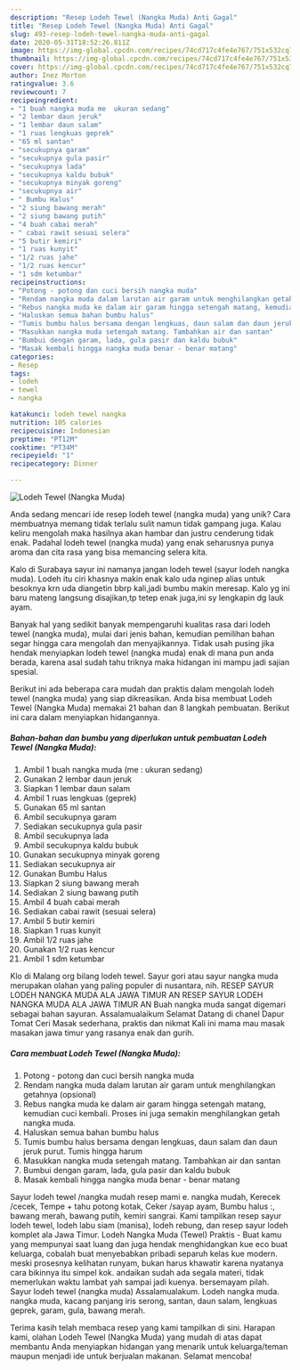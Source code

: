 ```yaml
---
description: "Resep Lodeh Tewel (Nangka Muda) Anti Gagal"
title: "Resep Lodeh Tewel (Nangka Muda) Anti Gagal"
slug: 493-resep-lodeh-tewel-nangka-muda-anti-gagal
date: 2020-05-31T18:52:26.811Z
image: https://img-global.cpcdn.com/recipes/74cd717c4fe4e767/751x532cq70/lodeh-tewel-nangka-muda-foto-resep-utama.jpg
thumbnail: https://img-global.cpcdn.com/recipes/74cd717c4fe4e767/751x532cq70/lodeh-tewel-nangka-muda-foto-resep-utama.jpg
cover: https://img-global.cpcdn.com/recipes/74cd717c4fe4e767/751x532cq70/lodeh-tewel-nangka-muda-foto-resep-utama.jpg
author: Inez Morton
ratingvalue: 3.6
reviewcount: 7
recipeingredient:
- "1 buah nangka muda me  ukuran sedang"
- "2 lembar daun jeruk"
- "1 lembar daun salam"
- "1 ruas lengkuas geprek"
- "65 ml santan"
- "secukupnya garam"
- "secukupnya gula pasir"
- "secukupnya lada"
- "secukupnya kaldu bubuk"
- "secukupnya minyak goreng"
- "secukupnya air"
- " Bumbu Halus"
- "2 siung bawang merah"
- "2 siung bawang putih"
- "4 buah cabai merah"
- " cabai rawit sesuai selera"
- "5 butir kemiri"
- "1 ruas kunyit"
- "1/2 ruas jahe"
- "1/2 ruas kencur"
- "1 sdm ketumbar"
recipeinstructions:
- "Potong - potong dan cuci bersih nangka muda"
- "Rendam nangka muda dalam larutan air garam untuk menghilangkan getahnya (opsional)"
- "Rebus nangka muda ke dalam air garam hingga setengah matang, kemudian cuci kembali. Proses ini juga semakin menghilangkan getah nangka muda."
- "Haluskan semua bahan bumbu halus"
- "Tumis bumbu halus bersama dengan lengkuas, daun salam dan daun jeruk purut. Tumis hingga harum"
- "Masukkan nangka muda setengah matang. Tambahkan air dan santan"
- "Bumbui dengan garam, lada, gula pasir dan kaldu bubuk"
- "Masak kembali hingga nangka muda benar - benar matang"
categories:
- Resep
tags:
- lodeh
- tewel
- nangka

katakunci: lodeh tewel nangka 
nutrition: 105 calories
recipecuisine: Indonesian
preptime: "PT12M"
cooktime: "PT34M"
recipeyield: "1"
recipecategory: Dinner

---
```



![Lodeh Tewel (Nangka Muda)](https://img-global.cpcdn.com/recipes/74cd717c4fe4e767/751x532cq70/lodeh-tewel-nangka-muda-foto-resep-utama.jpg)

Anda sedang mencari ide resep lodeh tewel (nangka muda) yang unik? Cara membuatnya memang tidak terlalu sulit namun tidak gampang juga. Kalau keliru mengolah maka hasilnya akan hambar dan justru cenderung tidak enak. Padahal lodeh tewel (nangka muda) yang enak seharusnya punya aroma dan cita rasa yang bisa memancing selera kita.

Kalo di Surabaya sayur ini namanya jangan lodeh tewel (sayur lodeh nangka muda). Lodeh itu ciri khasnya makin enak kalo uda nginep alias untuk besoknya krn uda diangetin bbrp kali,jadi bumbu makin meresap. Kalo yg ini baru mateng langsung disajikan,tp tetep enak juga,ini sy lengkapin dg lauk ayam.

Banyak hal yang sedikit banyak mempengaruhi kualitas rasa dari lodeh tewel (nangka muda), mulai dari jenis bahan, kemudian pemilihan bahan segar hingga cara mengolah dan menyajikannya. Tidak usah pusing jika hendak menyiapkan lodeh tewel (nangka muda) enak di mana pun anda berada, karena asal sudah tahu triknya maka hidangan ini mampu jadi sajian spesial.


Berikut ini ada beberapa cara mudah dan praktis dalam mengolah lodeh tewel (nangka muda) yang siap dikreasikan. Anda bisa membuat Lodeh Tewel (Nangka Muda) memakai 21 bahan dan 8 langkah pembuatan. Berikut ini cara dalam menyiapkan hidangannya.

<!--inarticleads1-->

##### Bahan-bahan dan bumbu yang diperlukan untuk pembuatan Lodeh Tewel (Nangka Muda):

1. Ambil 1 buah nangka muda (me : ukuran sedang)
1. Gunakan 2 lembar daun jeruk
1. Siapkan 1 lembar daun salam
1. Ambil 1 ruas lengkuas (geprek)
1. Gunakan 65 ml santan
1. Ambil secukupnya garam
1. Sediakan secukupnya gula pasir
1. Ambil secukupnya lada
1. Ambil secukupnya kaldu bubuk
1. Gunakan secukupnya minyak goreng
1. Sediakan secukupnya air
1. Gunakan  Bumbu Halus
1. Siapkan 2 siung bawang merah
1. Sediakan 2 siung bawang putih
1. Ambil 4 buah cabai merah
1. Sediakan  cabai rawit (sesuai selera)
1. Ambil 5 butir kemiri
1. Siapkan 1 ruas kunyit
1. Ambil 1/2 ruas jahe
1. Gunakan 1/2 ruas kencur
1. Ambil 1 sdm ketumbar


Klo di Malang org bilang lodeh tewel. Sayur gori atau sayur nangka muda merupakan olahan yang paling populer di nusantara, nih. RESEP SAYUR LODEH NANGKA MUDA ALA JAWA TIMUR AN RESEP SAYUR LODEH NANGKA MUDA ALA JAWA TIMUR AN Buah nangka muda sangat digemari sebagai bahan sayuran. Assalamualaikum Selamat Datang di chanel Dapur Tomat Ceri Masak sederhana, praktis dan nikmat Kali ini mama mau masak masakan jawa timur yang rasanya enak dan gurih. 

<!--inarticleads2-->

##### Cara membuat Lodeh Tewel (Nangka Muda):

1. Potong - potong dan cuci bersih nangka muda
1. Rendam nangka muda dalam larutan air garam untuk menghilangkan getahnya (opsional)
1. Rebus nangka muda ke dalam air garam hingga setengah matang, kemudian cuci kembali. Proses ini juga semakin menghilangkan getah nangka muda.
1. Haluskan semua bahan bumbu halus
1. Tumis bumbu halus bersama dengan lengkuas, daun salam dan daun jeruk purut. Tumis hingga harum
1. Masukkan nangka muda setengah matang. Tambahkan air dan santan
1. Bumbui dengan garam, lada, gula pasir dan kaldu bubuk
1. Masak kembali hingga nangka muda benar - benar matang


Sayur lodeh tewel /nangka mudah resep mami e. nangka mudah, Kerecek /cecek, Tempe + tahu potong kotak, Ceker /sayap ayam, Bumbu halus :, bawang merah, bawang putih, kemiri sangrai. Kami tampilkan resep sayur lodeh tewel, lodeh labu siam (manisa), lodeh rebung, dan resep sayur lodeh komplet ala Jawa Timur. Lodeh Nangka Muda (Tewel) Praktis - Buat kamu yang mempunyai saat luang dan juga hendak menghidangkan kue eco buat keluarga, cobalah buat menyebabkan pribadi separuh kelas kue modern. meski prosesnya kelihatan runyam, bukan harus khawatir karena nyatanya cara bikinnya itu simpel kok. andaikan sudah ada segala materi, tidak memerlukan waktu lambat yah sampai jadi kuenya. bersemayam pilah. Sayur lodeh tewel (nangka muda) Assalamualakum. Lodeh nangka muda. nangka muda, kacang panjang iris serong, santan, daun salam, lengkuas geprek, garam, gula, bawang merah. 

Terima kasih telah membaca resep yang kami tampilkan di sini. Harapan kami, olahan Lodeh Tewel (Nangka Muda) yang mudah di atas dapat membantu Anda menyiapkan hidangan yang menarik untuk keluarga/teman maupun menjadi ide untuk berjualan makanan. Selamat mencoba!
